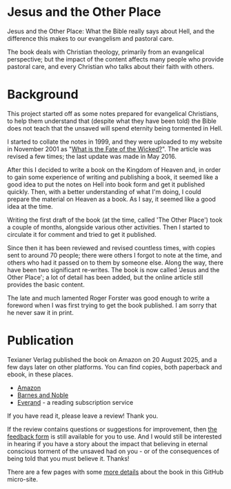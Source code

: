 # Jesus and the Other Place

Jesus and the Other Place:
What the Bible
really says about Hell,
and the difference this makes
to our evangelism and pastoral care.

The book deals with Christian theology,
primarily from an evangelical perspective;
but the impact of the content affects many people
who provide pastoral care, and every Christian
who talks about their faith with others.

# Background

This project started off as some notes prepared for evangelical Christians, 
to help them understand that (despite what they have been told) the Bible 
does not teach that the unsaved will spend eternity being tormented in Hell.

I started to collate the notes in 1999, and they were uploaded to my website 
in November 2001 as 
"[What is the Fate of the Wicked?](http://hazelden.org.uk/pt03/art_pt121_fate_of_wicked.htm)".
The article was revised a few times; the last update was made in May 2016.

After this I decided to write a book on the Kingdom of Heaven and, in order to gain 
some experience of writing and publishing a book, it seemed like a good idea to
put the notes on Hell into book form and get it published quickly. Then, with a 
better understanding of what I'm doing, I could prepare the material on Heaven as
a book.  As I say, it seemed like a good idea at the time.

Writing the first draft of the book (at the time, called 'The Other Place') took a 
couple of months, alongside various other activities.  Then I started to circulate 
it for comment and tried to get it published.

Since then it has been reviewed and revised countless times, with copies sent to
around 70 people; there were others I forgot to note at the time, and others who
had it passed on to them by someone else. Along the way, there have been two significant 
re-writes.  The book is now called 'Jesus and the Other Place'; a lot of detail has 
been added, but the online article still provides the basic content.

The late and much lamented Roger Forster was good enough to write a foreword when 
I was first trying to get the book published.  I am sorry that he never saw it in print.

# Publication

Texianer Verlag published the book on Amazon on 20 August 2025, and a few days later 
on other platforms.  You can find copies, both paperback and ebook, in these places.

* [Amazon](https://www.amazon.co.uk/Jesus-Other-Place-difference-evangelism/dp/3910667244/)
* [Barnes and Noble](https://www.barnesandnoble.com/s/paul%20hazelden)
* [Everand](https://www.everand.com/book/904882879/Jesus-and-the-Other-Place-What-the-Bible-really-says-about-Hell-and-the-difference-this-makes-to-our-evangelism-and-pastoral-care)
  \- a reading subscription service

If you have read it, please leave a review! Thank you.

If the review contains questions or suggestions for improvement, then
[the feedback form](https://forms.gle/WdtHYqaW535saqzB9) is still available 
for you to use.  And I would still be interested in hearing if
you have a story about the impact that believing in eternal conscious torment 
of the unsaved had on you - or of the consequences of being told that you must
believe it. Thanks!

There are a few pages with some [more details](Detail.md) about the book in this 
GitHub micro-site.
